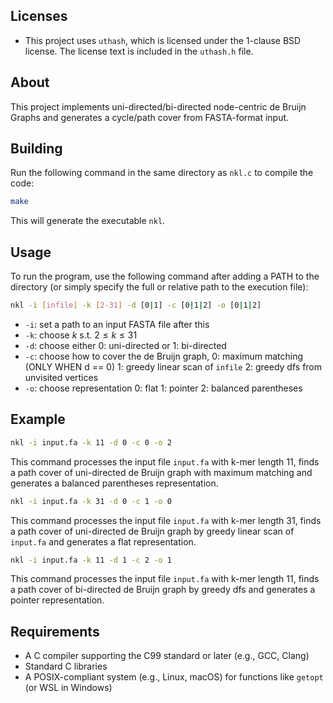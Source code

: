 ## Licenses

- This project uses `uthash`, which is licensed under the 1-clause BSD license. The license text is included in the `uthash.h` file.

## About
This project implements uni-directed/bi-directed node-centric de Bruijn Graphs and generates a cycle/path cover from FASTA-format input.

## Building
Run the following command in the same directory as `nkl.c` to compile the code:

```bash
make
```

This will generate the executable `nkl`.

## Usage
To run the program, use the following command after adding a PATH to the directory (or simply specify the full or relative path to the execution file):

```bash
nkl -i [infile] -k [2-31] -d [0|1] -c [0|1|2] -o [0|1|2]
```
- `-i`: set a path to an input FASTA file after this
- `-k`: choose $k$ s.t. $2\leq k\leq 31$
- `-d`: choose either 0: uni-directed or 1: bi-directed
- `-c`: choose how to cover the de Bruijn graph, 0: maximum matching (ONLY WHEN d == 0) 1: greedy linear scan of `infile` 2: greedy dfs from unvisited vertices
- `-o`: choose representation 0: flat 1: pointer 2: balanced parentheses 

## Example
```bash
nkl -i input.fa -k 11 -d 0 -c 0 -o 2
```
This command processes the input file `input.fa` with k-mer length 11, finds a path cover of uni-directed de Bruijn graph with maximum matching and generates a balanced parentheses representation.

```bash
nkl -i input.fa -k 31 -d 0 -c 1 -o 0
```
This command processes the input file `input.fa` with k-mer length 31, finds a path cover of uni-directed de Bruijn graph by greedy linear scan of `input.fa` and generates a flat representation.

```bash
nkl -i input.fa -k 11 -d 1 -c 2 -o 1
```
This command processes the input file `input.fa` with k-mer length 11, finds a path cover of bi-directed de Bruijn graph by greedy dfs and generates a pointer representation.

## Requirements
- A C compiler supporting the C99 standard or later (e.g., GCC, Clang)
- Standard C libraries
- A POSIX-compliant system (e.g., Linux, macOS) for functions like `getopt` (or WSL in Windows)